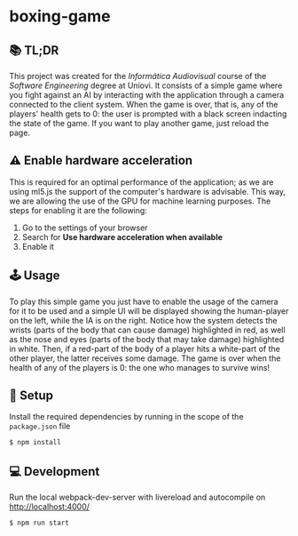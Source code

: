 # boxing-game

## 📚 TL;DR

This project was created for the _Informática Audiovisual_ course of the _Software Engineering_ degree at Uniovi. It consists of a simple game where you fight against an AI by interacting with the application through a camera connected to the client system. When the game is over, that is, any of the players' health gets to 0: the user is prompted with a black screen indacting the state of the game. If you want to play another game, just reload the page.

## ⚠️ Enable hardware acceleration

This is required for an optimal performance of the application; as we are using ml5.js the support of the computer's hardware is advisable. This way, we are allowing the use of the GPU for machine learning purposes. The steps for enabling it are the following:

1. Go to the settings of your browser
2. Search for **Use hardware acceleration when available**
3. Enable it

## 🕹️ Usage

To play this simple game you just have to enable the usage of the camera for it to be used and a simple UI will be displayed showing the human-player on the left, while the IA is on the right. Notice how the system detects the wrists (parts of the body that can cause damage) highlighted in red, as well as the nose and eyes (parts of the body that may take damage) highlighted in white. Then, if a red-part of the body of a player hits a white-part of the other player, the latter receives some damage. The game is over when the health of any of the players is 0: the one who manages to survive wins!

## 💾 Setup

Install the required dependencies by running in the scope of the `package.json` file

```sh
$ npm install
```

## 💻 Development

Run the local webpack-dev-server with livereload and autocompile on [http://localhost:4000/](http://localhost:4000/)

```sh
$ npm run start
```
